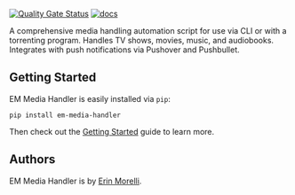 [![Quality Gate Status](https://sonarcloud.io/api/project_badges/measure?project=ErinMorelli_em-media-handler&metric=alert_status)](https://sonarcloud.io/dashboard?id=ErinMorelli_em-media-handler) [![docs](https://readthedocs.org/projects/em-media-handler/badge/?version=latest)](https://readthedocs.org/projects/em-media-handler/?badge=latest)

A comprehensive media handling automation script for use via CLI or with a torrenting program. Handles TV shows, movies, music, and audiobooks. Integrates with push notifications via Pushover and Pushbullet.

## Getting Started

EM Media Handler is easily installed via ``pip``:

    pip install em-media-handler

Then check out the [Getting Started](https://em-media-handler.readthedocs.io/en/latest/guide/index.html) guide to learn more.

## Authors

EM Media Handler is by [Erin Morelli](mailto:me@erin.dev).

